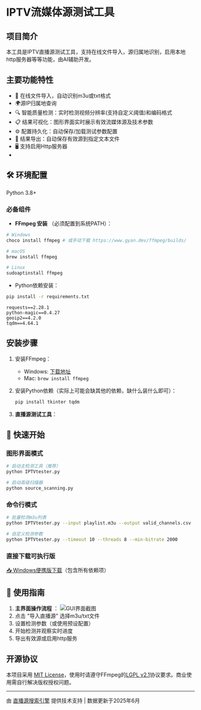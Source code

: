 # IPTV流媒体源测试工具

## 项目简介

本工具是IPTV直播源测试工具，支持在线文件导入，源归属地识别，启用本地http服务器等等功能，由AI辅助开发。

## 主要功能特性

- 🚀 在线文件导入，自动识别m3u或txt格式
- 🌍源IP归属地查询
- 🔍 智能质量检测：实时检测视频分辨率(支持自定义阈值)和编码格式
- 📋 结果可视化：图形界面实时展示有效流媒体源及技术参数
- ⚙️ 配置持久化：自动保存/加载测试参数配置
- 📁 结果导出：自动保存有效源到指定文本文件
- 🖥 支持启用Http服务器
- 

## 🛠️ 环境配置

Python 3.8+

### 必备组件

- **FFmpeg 安装** （必须配置到系统PATH）：

```bash
# Windows
choco install ffmpeg # 或手动下载 https://www.gyan.dev/ffmpeg/builds/

# macOS
brew install ffmpeg

# Linux
sudoaptinstall ffmpeg
```

* Python依赖安装：

```bash
pip install -r requirements.txt
```

```requirements
requests==2.28.1
python-magic==0.4.27
geoip2==4.2.0
tqdm==4.64.1
```

## 安装步骤

1. 安装FFmpeg：
   - Windows: [下载地址](https://www.gyan.dev/ffmpeg/builds/)
   - Mac: `brew install ffmpeg`
2. 安装Python依赖（实际上可能会缺其他的依赖，缺什么装什么即可）：
   ```bash
   pip install tkinter tqdm
   ```

1. **直播源测试工具**：

## 🚀 快速开始



### 图形界面模式


```bash
# 启动主检测工具（推荐）
python IPTVtester.py

# 启动高级扫描器
python source_scanning.py
```


### 命令行模式


```bash
# 批量检测m3u列表
python IPTVtester.py --input playlist.m3u --output valid_channels.csv

# 自定义检测参数
python IPTVtester.py --timeout 10 --threads 8 --min-bitrate 2000
```


### 直接下载可执行版

[📥 Windows便携版下载](https://github.com/602700527/IPTV-tools/raw/main/dist/IPTVtester.exe)（包含所有依赖项）


## 📖 使用指南


1. **主界面操作流程** ： ![GUI界面截图](https://via.placeholder.com/800x500.png?text=GUI+Demo)
2. 点击 "导入直播源" 选择m3u/txt文件
3. 设置检测参数（或使用预设配置）
4. 开始检测并观察实时进度
5. 导出有效源或启用http服务


## 开源协议

本项目采用 [MIT License](https://file+.vscode-resource.vscode-cdn.net/c%3A/Users/acer/.vscode/extensions/marscode.marscode-extension-1.2.16/LICENSE)，使用时请遵守FFmpeg的[LGPL v2.1](https://www.gnu.org/licenses/old-licenses/lgpl-2.1.html)协议要求。商业使用需自行解决版权授权问题。

---

由 [直播源搜索引擎](https://iptv-search.com/) 提供技术支持 | 数据更新于2025年6月
